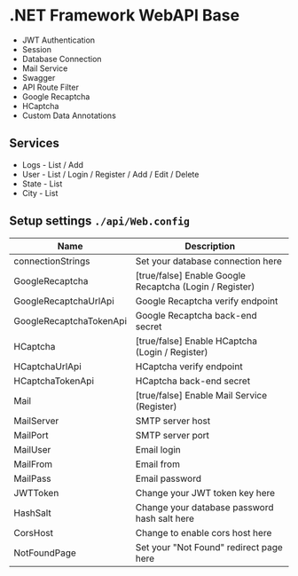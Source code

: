 # .NET Framework WebAPI Base

* JWT Authentication
* Session
* Database Connection
* Mail Service
* Swagger
* API Route Filter
* Google Recaptcha
* HCaptcha
* Custom Data Annotations

## Services

* Logs - List / Add
* User - List / Login / Register / Add / Edit / Delete
* State - List
* City - List

## Setup settings `./api/Web.config`

| Name | Description |
| ------ | ------ |
| connectionStrings | Set your database connection here |
| GoogleRecaptcha | [true/false] Enable Google Recaptcha (Login / Register) |
| GoogleRecaptchaUrlApi | Google Recaptcha verify endpoint |
| GoogleRecaptchaTokenApi | Google Recaptcha back-end secret |
| HCaptcha | [true/false] Enable HCaptcha (Login / Register) |
| HCaptchaUrlApi | HCaptcha verify endpoint |
| HCaptchaTokenApi | HCaptcha back-end secret |
| Mail | [true/false] Enable Mail Service (Register) |
| MailServer | SMTP server host |
| MailPort | SMTP server port |
| MailUser | Email login |
| MailFrom | Email from |
| MailPass | Email password |
| JWTToken | Change your JWT token key here |
| HashSalt | Change your database password hash salt here |
| CorsHost | Change to enable cors host here |
| NotFoundPage | Set your "Not Found" redirect page here |
